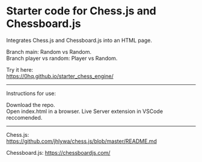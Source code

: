 # Starter code for Chess.js and Chessboard.js 

Integrates Chess.js and Chessboard.js into an HTML page.  

Branch main: Random vs Random.  
Branch player vs random: Player vs Random.  

Try it here:   
https://0hq.github.io/starter_chess_engine/ 

---

Instructions for use:

Download the repo.  
Open index.html in a browser. 
Live Server extension in VSCode reccomended.   
  
---

Chess.js:   
https://github.com/jhlywa/chess.js/blob/master/README.md   

Chessboard.js:
https://chessboardjs.com/  
